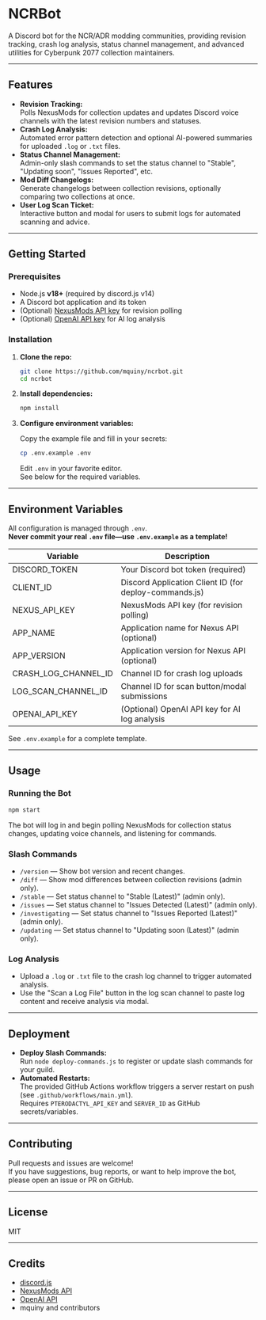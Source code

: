 # NCRBot

A Discord bot for the NCR/ADR modding communities, providing revision tracking, crash log analysis, status channel management, and advanced utilities for Cyberpunk 2077 collection maintainers.

---

## Features

- **Revision Tracking:**  
  Polls NexusMods for collection updates and updates Discord voice channels with the latest revision numbers and statuses.
- **Crash Log Analysis:**  
  Automated error pattern detection and optional AI-powered summaries for uploaded `.log` or `.txt` files.
- **Status Channel Management:**  
  Admin-only slash commands to set the status channel to "Stable", "Updating soon", "Issues Reported", etc.
- **Mod Diff Changelogs:**  
  Generate changelogs between collection revisions, optionally comparing two collections at once.
- **User Log Scan Ticket:**  
  Interactive button and modal for users to submit logs for automated scanning and advice.

---

## Getting Started

### Prerequisites

- Node.js **v18+** (required by discord.js v14)
- A Discord bot application and its token
- (Optional) [NexusMods API key](https://www.nexusmods.com/users/myaccount?tab=api%20access) for revision polling
- (Optional) [OpenAI API key](https://platform.openai.com/) for AI log analysis

### Installation

1. **Clone the repo:**
   ```sh
   git clone https://github.com/mquiny/ncrbot.git
   cd ncrbot
   ```

2. **Install dependencies:**
   ```sh
   npm install
   ```

3. **Configure environment variables:**

   Copy the example file and fill in your secrets:
   ```sh
   cp .env.example .env
   ```

   Edit `.env` in your favorite editor.  
   See below for the required variables.

---

## Environment Variables

All configuration is managed through `.env`.  
**Never commit your real `.env` file—use `.env.example` as a template!**

| Variable              | Description                                     |
|-----------------------|-------------------------------------------------|
| DISCORD_TOKEN         | Your Discord bot token (required)               |
| CLIENT_ID             | Discord Application Client ID (for deploy-commands.js) |
| NEXUS_API_KEY         | NexusMods API key (for revision polling)        |
| APP_NAME              | Application name for Nexus API (optional)       |
| APP_VERSION           | Application version for Nexus API (optional)    |
| CRASH_LOG_CHANNEL_ID  | Channel ID for crash log uploads                |
| LOG_SCAN_CHANNEL_ID   | Channel ID for scan button/modal submissions    |
| OPENAI_API_KEY        | (Optional) OpenAI API key for AI log analysis   |

See `.env.example` for a complete template.

---

## Usage

### Running the Bot

```sh
npm start
```

The bot will log in and begin polling NexusMods for collection status changes, updating voice channels, and listening for commands.

### Slash Commands

- `/version` — Show bot version and recent changes.
- `/diff` — Show mod differences between collection revisions (admin only).
- `/stable` — Set status channel to "Stable (Latest)" (admin only).
- `/issues` — Set status channel to "Issues Detected (Latest)" (admin only).
- `/investigating` — Set status channel to "Issues Reported (Latest)" (admin only).
- `/updating` — Set status channel to "Updating soon (Latest)" (admin only).

### Log Analysis

- Upload a `.log` or `.txt` file to the crash log channel to trigger automated analysis.
- Use the "Scan a Log File" button in the log scan channel to paste log content and receive analysis via modal.

---

## Deployment

- **Deploy Slash Commands:**  
  Run `node deploy-commands.js` to register or update slash commands for your guild.
- **Automated Restarts:**  
  The provided GitHub Actions workflow triggers a server restart on push (see `.github/workflows/main.yml`).  
  Requires `PTERODACTYL_API_KEY` and `SERVER_ID` as GitHub secrets/variables.

---

## Contributing

Pull requests and issues are welcome!  
If you have suggestions, bug reports, or want to help improve the bot, please open an issue or PR on GitHub.

---

## License

MIT

---

## Credits

- [discord.js](https://discord.js.org/)
- [NexusMods API](https://www.nexusmods.com/)
- [OpenAI API](https://platform.openai.com/)
- mquiny and contributors
